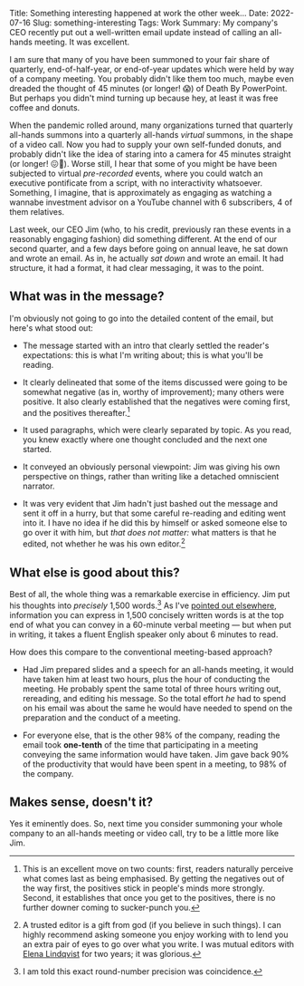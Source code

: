 Title: Something interesting happened at work the other week...
Date: 2022-07-16
Slug: something-interesting
Tags: Work
Summary: My company's CEO recently put out a well-written email update instead of calling an all-hands meeting. It was excellent.

I am sure that many of you have been summoned to your fair share of
quarterly, end-of-half-year, or end-of-year updates which were held by
way of a company meeting. You probably didn't like them too much,
maybe even dreaded the thought of 45 minutes (or longer! 😱) of Death
By PowerPoint. But perhaps you didn't mind turning up because hey, at
least it was free coffee and donuts.

When the pandemic rolled around, many organizations turned that
quarterly all-hands summons into a quarterly all-hands *virtual*
summons, in the shape of a video call. Now you had to supply your own
self-funded donuts, and probably didn't like the idea of staring into
a camera for 45 minutes straight (or longer! 😖🔨). Worse still, I
hear that some of you might be have been subjected to virtual
*pre-recorded* events, where you could watch an executive pontificate
from a script, with no interactivity whatsoever. Something, I imagine,
that is approximately as engaging as watching a wannabe investment
advisor on a YouTube channel with 6 subscribers, 4 of them relatives.

Last week, our CEO Jim (who, to his credit, previously ran these
events in a reasonably engaging fashion) did something different. At
the end of our second quarter, and a few days before going on annual
leave, he sat down and wrote an email. As in, he actually *sat down*
and wrote an email. It had structure, it had a format, it had clear
messaging, it was to the point.

## What was in the message?

I'm obviously not going to go into the detailed content of the
email, but here's what stood out:

* The message started with an intro that clearly settled the reader's
  expectations: this is what I'm writing about; this is what you'll be
  reading.

* It clearly delineated that some of the items discussed were going to
  be somewhat negative (as in, worthy of improvement); many others
  were positive. It also clearly established that the negatives were
  coming first, and the positives thereafter.[^negatives-first]

* It used paragraphs, which were clearly separated by topic. As you
  read, you knew exactly where one thought concluded and the next one
  started.

* It conveyed an obviously personal viewpoint: Jim was giving his own
  perspective on things, rather than writing like a detached
  omniscient narrator.

* It was very evident that Jim hadn't just bashed out the message and
  sent it off in a hurry, but that some careful re-reading and editing
  went into it. I have no idea if he did this by himself or asked
  someone else to go over it with him, but *that does not matter:*
  what matters is that he edited, not whether he was his own
  editor.[^editor]

[^negatives-first]: This is an excellent move on two counts: first,
    readers naturally perceive what comes last as being emphasised. By
    getting the negatives out of the way first, the positives stick in
    people's minds more strongly. Second, it establishes that once you
    get to the positives, there is no further downer coming to
    sucker-punch you.

[^editor]: A trusted editor is a gift from god (if you believe in such
    things). I can highly recommend asking someone you enjoy working
    with to lend you an extra pair of eyes to go over what you
    write. I was mutual editors with
    [Elena Lindqvist](https://twitter.com/elenalindq) for two years;
    it was glorious.


## What else is good about this?

Best of all, the whole thing was a remarkable exercise in
efficiency. Jim put his thoughts into *precisely* 1,500
words.[^precision] As I've [pointed out
elsewhere]({filename}this-meeting-should-have-been-an-email.md),
information you can express in 1,500 concisely written words is at the
top end of what you can convey in a 60-minute verbal meeting — but
when put in writing, it takes a fluent English speaker only about
6 minutes to read.

[^precision]: I am told this exact round-number precision was
    coincidence.

How does this compare to the conventional meeting-based approach?

* Had Jim prepared slides and a speech for an all-hands meeting, it
  would have taken him at least two hours, plus the hour of conducting
  the meeting. He probably spent the same total of three hours writing
  out, rereading, and editing his message. So the total effort *he*
  had to spend on his email was about the same he would have needed to
  spend on the preparation and the conduct of a meeting.

* For everyone else, that is the other 98% of the company, reading the
  email took **one-tenth** of the time that participating in a meeting
  conveying the same information would have taken. Jim gave back 90%
  of the productivity that would have been spent in a meeting, to 98%
  of the company.

## Makes sense, doesn't it?

Yes it eminently does. So, next time you consider summoning your whole
company to an all-hands meeting or video call, try to be a little more
like Jim.
